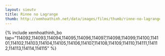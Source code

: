 ```yaml
---
layout: sieutv
title: Rinne no Lagrange
thumb: http://xemhoathinh.net/data/images/films/thumb/rinne-no-lagrange-rinne-no-lagrange-2012.jpg
---
```

{% include xemhoathinh_bo tap="114092,114093,114094,114095,114096,114097,114098,114099,114100,114101,114102,114103,114104,114105,114106,114107,114108,114109,114110,114111,114112,114113,114114,114115" %} 
